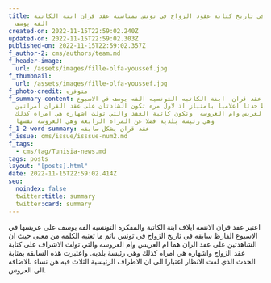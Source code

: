 ```yaml
---
title: يابقه في تاريخ كتابة عقود الزواج في تونس بمناسبه عقد قران ابنة الكاتبه
  الفه يوسف
created-on: 2022-11-15T22:59:02.240Z
updated-on: 2022-11-15T22:59:02.303Z
published-on: 2022-11-15T22:59:02.357Z
f_author-2: cms/authors/team.md
f_header-image:
  url: /assets/images/fille-olfa-youssef.jpg
f_thumbnail:
  url: /assets/images/fille-olfa-youssef.jpg
f_photo-credit: متوفره
f_summary-content: شكل عقد قران  ابنة الكاتبه التونسيه الفه يوسف في الاسبوع
  الفارط حدثا اعلاميا بامتياز اذ لاول مره تكون الشادتان على عقد القران امراتين
  وهما ام العريس وام العروسه  وتكون كاتبة العقد والتي تولت اشهاره هي امراة كذلك
  وهي رئيسه بلديه فضلا عن المراه الرابعه وهي العروسه نفسها
f_1-2-word-summary: عقد قران يشكل سابقه
f_issue: cms/issue/isssue-num2.md
f_tags:
  - cms/tag/Tunisia-news.md
tags: posts
layout: "[posts].html"
date: 2022-11-15T22:59:02.414Z
seo:
  noindex: false
  twitter:title: summary
  twitter:card: summary
---
```

اعتبر عقد قران الانسه ايلاف ابنة الكاتبة والمفكره التونسيه الفه يوسف على عريسها في الاسبوع الفارظ سابقه في تاريخ الزواج في تونس باتم ما تعنيه الكلمه من معنى حيث ان الشاهدتين على عقد الران هما ام العريس وام العروسه والتي تولت الاشراف على كتابة عقد الزواج واشهاره هي امراه كذلك وهي رئيسة بلديه. واعتبرت هذه السابقه بمثابة الحدث الذي لفت الانظار اعتبارا الى ان الاطراف الرئيسية الثلاث فيه هن نساء بالاضافه الى العروس.﻿